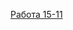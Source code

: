 [Работа 15-11](https://oleksiikryvorotov.github.io/FrontEnd/Classwork/November2022/Lesson15-11.html)